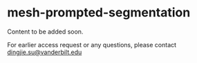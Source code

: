 # mesh-prompted-segmentation

Content to be added soon.

For earlier access request or any questions, please contact dingjie.su@vanderbilt.edu
